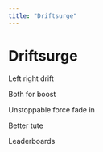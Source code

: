 ```yaml
---
title: "Driftsurge"
---
```

# Driftsurge
Left right drift

Both for boost

Unstoppable force fade in

Better tute

Leaderboards